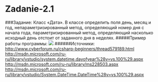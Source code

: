 Zadanie-2.1
===========
###Задание:
Класс «Дата». В классе определить поля день, месяц и год, непараметризированный метод, определяющий номер дня с начала года, 
параметризированный метод, определяющий насколько исходный день отстоит от заданного дня в неделях.
#####Пример работы программы:
<a target="_blank" href="http://fastpic.ru"><img src="http://i65.fastpic.ru/big/2014/0717/5d/f9041ba3e0a0398f64293cf37e35d75d.jpg" border="0"></a>
######Источники:
http://www.cyberforum.ru/csharp-beginners/thread579189.html
http://msdn.microsoft.com/ru-ru/library/vstudio/system.datetime.dayofyear%28v=vs.100%29.aspx
http://msdn.microsoft.com/ru-ru/library/ms228503.aspx
http://msdn.microsoft.com/ru-ru/library/vstudio/System.DateTime.DateTime%28v=vs.100%29.aspx
